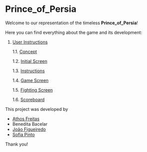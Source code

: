 # Prince_of_Persia

Welcome to our representation of the timeless **Prince_of_Persia**!

Here you can find everything about the game and its development:


1. [User Instructions](docs/UserInstructions.md)

   1.1. [Concept](docs/UserInstructions.md#Concept)
   
   1.2. [Initial Screen](docs/UserInstructions.md#InitialScreen)
   
   1.3. [Instructions](docs/UserInstructions.md#Concept)
   
   1.4. [Game Screen](docs/UserInstructions.md#Concept)
   
   1.5. [Fighting Screen](docs/UserInstructions.md#FightingScreen)
   
   1.6. [Scoreboard](docs/UserInstructions.md#Scoreboard)


This project was developed by 

* [Athos Freitas](https://github.com/athoscf)
* Benedita Bacelar
* [João Figueiredo](https://github.com/Oao26)
* [Sofia Pinto](https://github.com/SofiaViP)

Thank you!
